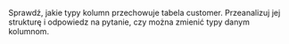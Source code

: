 ﻿Sprawdź, jakie typy kolumn przechowuje tabela customer. Przeanalizuj jej strukturę i odpowiedz na pytanie, czy można zmienić typy danym kolumnom.

